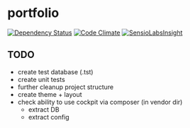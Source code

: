 portfolio
=========
[![Dependency Status](http://img.shields.io/gemnasium/quietkillah/portfolio.svg?style=flat)](https://gemnasium.com/quietkillah/portfolio) [![Code Climate](http://img.shields.io/codeclimate/github/quietkillah/portfolio.svg?style=flat)](https://codeclimate.com/github/quietkillah/portfolio) [![SensioLabsInsight](https://insight.sensiolabs.com/projects/a99d0751-44ed-4793-a885-0469ae00d1de/mini.png)](https://insight.sensiolabs.com/projects/a99d0751-44ed-4793-a885-0469ae00d1de)


TODO
-------
* create test database (.tst)
* create unit tests
* further cleanup project structure
* create theme + layout
* check ability to use cockpit via composer (in vendor dir)
    * extract DB
    * extract config
